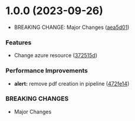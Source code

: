 # 1.0.0 (2023-09-26)


* BREAKING CHANGE: Major Changes ([aea5d01](https://github.com/longviewsystems/terraform-azurerm-appg-firewall-alerts/commit/aea5d01cbc5b779242ad5cf9d12fe0d9e794f93f))


### Features

* Change azure resource ([372515d](https://github.com/longviewsystems/terraform-azurerm-appg-firewall-alerts/commit/372515d1c32b305d2f681a1e61b4d849009dc457))


### Performance Improvements

* **alert:** remove pdf creation in pipeline ([472fe14](https://github.com/longviewsystems/terraform-azurerm-appg-firewall-alerts/commit/472fe149795748b804d1763ca95b0a467405a7fa))


### BREAKING CHANGES

* Major Changes
